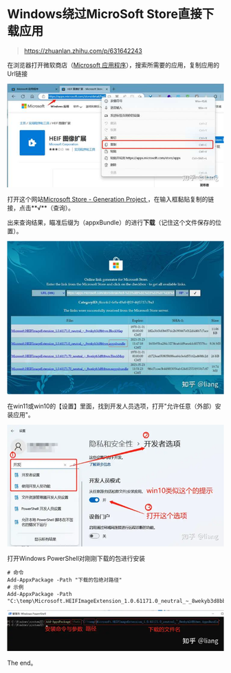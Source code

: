 # Windows绕过MicroSoft Store直接下载应用

> https://zhuanlan.zhihu.com/p/631642243

在浏览器打开微软商店（[Microsoft 应用程序](https://apps.microsoft.com/store/apps)），搜索所需要的应用，复制应用的Url链接

![img](./Windows绕过微软Store直接下载应用.assets/1.jpg)

打开这个网站[Microsoft Store - Generation Project ](https://store.rg-adguard.net/) ，在输入框黏贴复制的链接，点击**√**（查询）。

出来查询结果，瞄准后缀为（appxBundle）的进行**下载**（记住这个文件保存的位置）。

![img](./Windows绕过微软Store直接下载应用.assets/v2-f74838e36e924939f65402597c830d4b_720w.jpg)

在win11或win10的【设置】里面，找到开发人员选项，打开"允许任意（外部）安装应用"。

![img](./Windows绕过微软Store直接下载应用.assets/v2-c8a430b351a35ce080f58085cd643e71_720w.webp)

打开Windows PowerShell对刚刚下载的包进行安装

```text
# 命令
Add-AppxPackage -Path "下载的包绝对路径"
# 示例
Add-AppxPackage -Path "C:\temp\Microsoft.HEIFImageExtension_1.0.61171.0_neutral_~_8wekyb3d8bbwe.AppxBundle"
```

![img](./Windows绕过微软Store直接下载应用.assets/v2-89c26f9acc944f2b42a2458d0637bbe5_720w.webp)

The end。